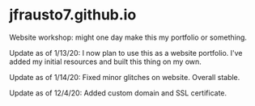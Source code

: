 # jfrausto7.github.io
Website workshop: might one day make this my portfolio or something.

Update as of 1/13/20: I now plan to use this as a website portfolio. I've added my initial resources and built this thing on my own.

Update as of 1/14/20: Fixed minor glitches on website. Overall stable.

Update as of 12/4/20: Added custom domain and SSL certificate.
